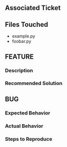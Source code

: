 ## Associated Ticket

## Files Touched
- example.py
- foobar.py

## FEATURE

### Description

### Recommended Solution




## BUG
### Expected Behavior

### Actual Behavior

### Steps to Reproduce
